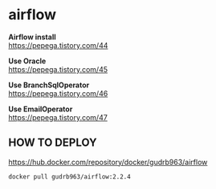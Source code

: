 # airflow

<b>Airflow install</b><br>
https://pepega.tistory.com/44 

<b>Use Oracle</b><br>
https://pepega.tistory.com/45 

<b>Use BranchSqlOperator</b><br>
https://pepega.tistory.com/46

<b>Use EmailOperator</b><br>
https://pepega.tistory.com/47

## HOW TO DEPLOY

https://hub.docker.com/repository/docker/gudrb963/airflow
```
docker pull gudrb963/airflow:2.2.4
```